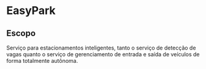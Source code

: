 # EasyPark
## Escopo
Serviço para estacionamentos inteligentes, tanto o serviço de detecção de vagas quanto o serviço de gerenciamento de entrada e saída de veículos de forma totalmente autônoma. 